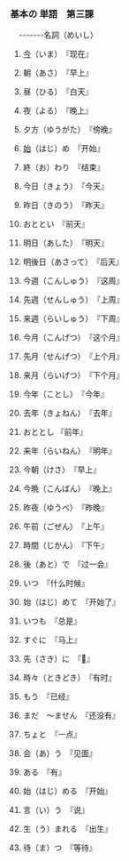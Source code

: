 ### 基本の 単語　第三課

    -------名詞（めいし）

1. <u>今</u>（いま）　『现在』

2. 朝（あさ）　『早上』

3. 昼（ひる）　『白天』

4. 夜（よる）　『晚上』

5. 夕方（ゆうがた）　『傍晚』

6. <u>始</u>（はじ）め　『开始』

7. 終（お）わり　『结束』

8. 今日（きょう）　『今天』

9. 昨日（きのう）　『昨天』

10. おととい　『前天』

11. 明日（あした）　『明天』

12. 明後日（あさって）　『后天』

13. 今週（こんしゅう）　『这周』

14. 先週（せんしゅう）　『上周』

15. 来週（らいしゅう）　『下周』

16. 今月（こんげつ）　『这个月』

17. 先月（せんげつ）　『上个月』

18. 来月（らいげつ）　『下个月』

19. 今年（ことし）　『今年』

20. 去年（きょねん）　『去年』

21. おととし 『前年』

22. 来年（らいねん）　『明年』

23. 今朝（けさ）　『早上』

24. 今晩（こんばん）　『晚上』

25. 昨夜（ゆうべ）　『昨晚』

26. 午前（ごぜん）　『上午』

27. 時間（じかん）　『下午』

28. 後（あと）で　『过一会』

29. いつ　『什么时候』

30. 始（はじ）めて　『开始了』

31. いつも　『总是』

32. すぐに　『马上』

33. 先（さき）に　『🧵』

34. 時々（ときどき）　『有时』

35. もう　『已经』

36. まだ　〜ません　『还没有』

37. ちょと　『一点』

38. 会（あ）う　『见面』

39. ある　『有』

40. 始（はじ）める　『开始』

41. 言（い）う　『说』

42. 生（う）まれる　『出生』

43. 待（ま）つ　『等待』



